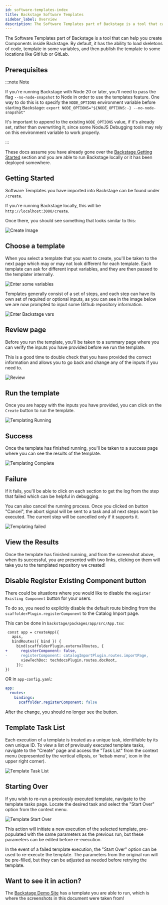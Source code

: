 ```yaml
---
id: software-templates-index
title: Backstage Software Templates
sidebar_label: Overview
description: The Software Templates part of Backstage is a tool that can help you create Components inside Backstage
---
```


The Software Templates part of Backstage is a tool that can help you create
Components inside Backstage. By default, it has the ability to load skeletons of
code, template in some variables, and then publish the template to some
locations like GitHub or GitLab.

## Prerequisites

:::note Note

If you're running Backstage with Node 20 or later, you'll need to pass the flag `--no-node-snapshot` to Node in order to
use the templates feature.
One way to do this is to specify the `NODE_OPTIONS` environment variable before starting Backstage:
`export NODE_OPTIONS="${NODE_OPTIONS:-} --no-node-snapshot"`

It's important to append to the existing `NODE_OPTIONS` value, if it's already set, rather than overwriting it, since some NodeJS Debugging tools may rely on this environment variable to work properly.

:::

These docs assume you have already gone over the [Backstage Getting Started](../../getting-started) section and you are able to run Backstage locally or it has been deployed somewhere.

## Getting Started

Software Templates you have imported into Backstage can be found under `/create`.

If you're running Backstage locally, this will be `http://localhost:3000/create`.

Once there, you should see something that looks similar to this:

![Create Image](../../assets/software-templates/create.png)

## Choose a template

When you select a template that you want to create, you'll be taken to the next
page which may or may not look different for each template. Each template can
ask for different input variables, and they are then passed to the templater
internally.

![Enter some variables](../../assets/software-templates/template-picked.png)

Templates generally consist of a set of steps, and each step can have its own set of required or optional inputs, as you can see in the image below we are now prompted to input some Github repository information.

![Enter Backstage vars](../../assets/software-templates/template-picked-2.png)

## Review page

Before you run the template, you'll be taken to a summary page where you can verify the inputs you have provided before we run the template.

This is a good time to double check that you have provided the correct information and allows you to go back and change any of the inputs if you need to.

![Review](../../assets/software-templates/review.png)

## Run the template

Once you are happy with the inputs you have provided, you can click on the `Create` button to run the template.

![Templating Running](../../assets/software-templates/running.png)

## Success

Once the template has finished running, you'll be taken to a success page where you can see the results of the template.

![Templating Complete](../../assets/software-templates/complete.png)

## Failure

If it fails, you'll be able to click on each section to get the log from the
step that failed which can be helpful in debugging.

You can also cancel the running process. Once you clicked on button "Cancel", the abort signal
will be sent to a task and all next steps won't be executed. The current step will be cancelled
only if it supports it.

![Templating failed](../../assets/software-templates/failed.png)

## View the Results

Once the template has finished running, and from the screenshot above, when its successful, you are presented with two links, clicking on them will take you to the templated repository we created!

## Disable Register Existing Component button

There could be situations where you would like to disable the
`Register Existing Component` button for your users.

To do so, you need to explicitly disable the default route binding from the `scaffolderPlugin.registerComponent` to the Catalog Import page.

This can be done in `backstage/packages/app/src/App.tsx`:

```diff
 const app = createApp({
   apis,
   bindRoutes({ bind }) {
     bind(scaffolderPlugin.externalRoutes, {
+      registerComponent: false,
-      registerComponent: catalogImportPlugin.routes.importPage,
       viewTechDoc: techdocsPlugin.routes.docRoot,
     });
})
```

OR in `app-config.yaml`:

```yaml
app:
  routes:
    bindings:
      scaffolder.registerComponent: false
```

After the change, you should no longer see the button.

## Template Task List

Each execution of a template is treated as a unique task, identifiable by its own unique ID. To view a list of previously executed template tasks, navigate to the "Create" page and access the "Task List" from the context menu (represented by the vertical ellipsis, or 'kebab menu', icon in the upper right corner).

![Template Task List](../../assets/software-templates/template-task-list.png)

## Starting Over

If you wish to re-run a previously executed template, navigate to the template tasks page. Locate the desired task and select the "Start Over" option from the context menu.

![Template Start Over](../../assets/software-templates/template-start-over.png)

This action will initiate a new execution of the selected template, pre-populated with the same parameters as the previous run, but these parameters can be edited before re-execution.

In the event of a failed template execution, the "Start Over" option can be used to re-execute the template. The parameters from the original run will be pre-filled, but they can be adjusted as needed before retrying the template.

## Want to see it in action?

The [Backstage Demo Site](https://demo.backstage.io/create) has a template you are able to run, which is where the screenshots in this document were taken from!
